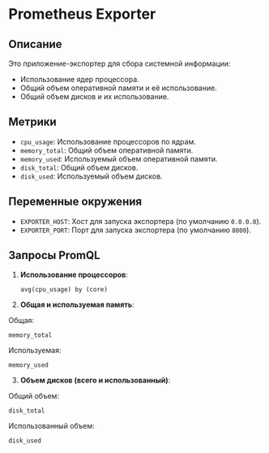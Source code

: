 # Prometheus Exporter

## Описание

Это приложение-экспортер для сбора системной информации:
- Использование ядер процессора.
- Общий объем оперативной памяти и её использование.
- Общий объем дисков и их использование.

## Метрики

- `cpu_usage`: Использование процессоров по ядрам.
- `memory_total`: Общий объем оперативной памяти.
- `memory_used`: Используемый объем оперативной памяти.
- `disk_total`: Общий объем дисков.
- `disk_used`: Используемый объем дисков.

## Переменные окружения

- `EXPORTER_HOST`: Хост для запуска экспортера (по умолчанию `0.0.0.0`).
- `EXPORTER_PORT`: Порт для запуска экспортера (по умолчанию `8000`).

## Запросы PromQL

1. **Использование процессоров**:  
   ```promql
   avg(cpu_usage) by (core)
   ```

2. **Общая и используемая память**:

Общая:

```promql
memory_total
```

Используемая:

```promql
memory_used
```

3. **Объем дисков (всего и использованный)**:

Общий объем:

```promql
disk_total
```

Использованный объем:

```promql
disk_used
```

